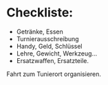 # Checkliste:

* Getränke, Essen
* Turnierausschreibung
* Handy, Geld, Schlüssel
* Lehre, Gewicht, Werkzeug...
* Ersatzwaffen, Ersatzteile.

Fahrt zum Tunierort organisieren.
